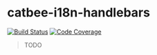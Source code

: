 # catbee-i18n-handlebars

[![Build Status][travis-img]][travis-url]
[![Code Coverage][codecov-img]][codecov-url]

> TODO

[travis-img]: https://travis-ci.org/catbee/catbee-logger.svg?branch=master
[travis-url]: https://travis-ci.org/catbee/catbee-logger

[codecov-img]: https://codecov.io/github/catbee/catbee-logger/coverage.svg?branch=master
[codecov-url]: https://codecov.io/github/catbee/catbee-logger?branch=master
